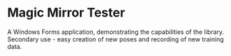 # Magic Mirror Tester

A Windows Forms application, demonstrating the capabilities of the library. 
Secondary use - easy creation of new poses and recording of new training data.
